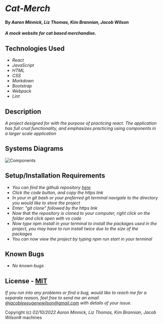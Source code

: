 # _Cat-Merch_

#### By _**Aaron Minnick, Liz Thomas, Kim Brannian, Jacob Wilson**_

#### _A mock website for cat based merchandise._

## Technologies Used

* _React_
* _JavaScript_
* _HTML_
* _CSS_
* _Markdown_
* _Bootstrap_
* _Webpack_
* _Lint_

## Description

_A project designed for with the purpose of practicing react. The application has full crud functionality, and emphasizes practicing using components in a larger scale application_

## Systems Diagrams

![Components](./src/img/cat-merch-diagram.png)

## Setup/Installation Requirements

* _You can find the github repository [here](https://github.com/JLEWilson/cat-merch)_
* _Click the code button, and copy the https link_
* _In your in git bash or your preferred git terminal navigate to the directory you would like to store the project_
* _Enter: "git clone" followed by the https link_
* _Now that the repository is cloned to your computer, right click on the folder and click open with vs code_
* _Now type npm install in your terminal to install the packages used in the project, you may have to run install twice due to the size of the packages_
* _You can now view the project by typing npm run start in your terminal_

## Known Bugs

* _No known bugs_

## License - [MIT](https://opensource.org/licenses/MIT)

_If you run into any problems or find a bug, would like to reach me for a separate reason, feel free to send me an email @jacobleeeugenewilson@gmail.com with details of your issue._

Copyright (c) _02/10/2022_ _Aaron Minnick, Liz Thomas, Kim Brannian, Jacob Wilson_#   m a c h i n e s  
 